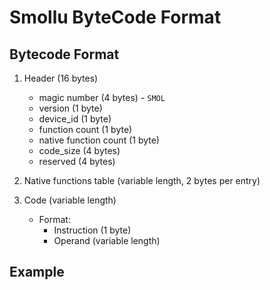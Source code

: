 # Smollu ByteCode Format

## Bytecode Format

1. Header (16 bytes)
    - magic number (4 bytes) - `SMOL`
    - version (1 byte)
    - device_id (1 byte)
    - function count (1 byte)
    - native function count (1 byte)
    - code_size (4 bytes)
    - reserved (4 bytes)

2. Native functions table (variable length, 2 bytes per entry)

3. Code (variable length)
    - Format:
        - Instruction (1 byte)
        - Operand (variable length)

## Example
```


```